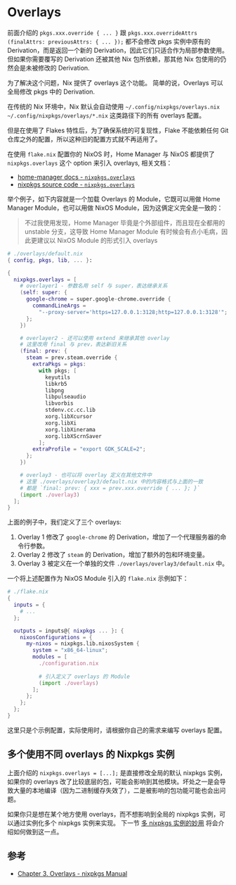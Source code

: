 # Overlays

前面介绍的 `pkgs.xxx.override { ... }` 跟 `pkgs.xxx.overrideAttrs (finalAttrs: previousAttrs: { ... });` 都不会修改 pkgs 实例中原有的 Derivation，而是返回一个新的 Derivation，因此它们只适合作为局部参数使用。
但如果你需要覆写的 Derivation 还被其他 Nix 包所依赖，那其他 Nix 包使用的仍然会是未被修改的 Derivation.

为了解决这个问题，Nix 提供了 overlays 这个功能。
简单的说，Overlays 可以全局修改 pkgs 中的 Derivation.

在传统的 Nix 环境中，Nix 默认会自动使用 `~/.config/nixpkgs/overlays.nix` `~/.config/nixpkgs/overlays/*.nix` 这类路径下的所有 overlays 配置。

但是在使用了 Flakes 特性后，为了确保系统的可复现性，Flake 不能依赖任何 Git 仓库之外的配置，所以这种旧的配置方式就不再适用了。

在使用 `flake.nix` 配置你的 NixOS 时，Home Manager 与 NixOS 都提供了 `nixpkgs.overlays` 这个 option 来引入 overlays, 相关文档：

- [home-manager docs - `nixpkgs.overlays`](https://nix-community.github.io/home-manager/options.xhtml#opt-nixpkgs.overlays)
- [nixpkgs source code - `nixpkgs.overlays`](https://github.com/NixOS/nixpkgs/blob/30d7dd7e7f2cba9c105a6906ae2c9ed419e02f17/nixos/modules/misc/nixpkgs.nix#L169)

举个例子，如下内容就是一个加载 Overlays 的 Module，它既可以用做 Home Manager Module，也可以用做 NixOS Module，因为这俩定义完全是一致的：

> 不过我使用发现，Home Manager 毕竟是个外部组件，而且现在全都用的 unstable 分支，这导致 Home Manager Module 有时候会有点小毛病，因此更建议以 NixOS Module 的形式引入 overlays

```nix
# ./overlays/default.nix
{ config, pkgs, lib, ... }:

{
  nixpkgs.overlays = [
    # overlayer1 - 参数名用 self 与 super，表达继承关系
    (self: super: {
      google-chrome = super.google-chrome.override {
        commandLineArgs =
          "--proxy-server='https=127.0.0.1:3128;http=127.0.0.1:3128'";
      };
    })

    # overlayer2 - 还可以使用 extend 来继承其他 overlay
    # 这里改用 final 与 prev，表达新旧关系
    (final: prev: {
      steam = prev.steam.override {
        extraPkgs = pkgs:
          with pkgs; [
            keyutils
            libkrb5
            libpng
            libpulseaudio
            libvorbis
            stdenv.cc.cc.lib
            xorg.libXcursor
            xorg.libXi
            xorg.libXinerama
            xorg.libXScrnSaver
          ];
        extraProfile = "export GDK_SCALE=2";
      };
    })

    # overlay3 - 也可以将 overlay 定义在其他文件中
    # 这里 ./overlays/overlay3/default.nix 中的内容格式与上面的一致
    # 都是 `final: prev: { xxx = prev.xxx.override { ... }; }`
    (import ./overlay3)
  ];
}
```

上面的例子中，我们定义了三个 overlays:

1. Overlay 1 修改了 `google-chrome` 的 Derivation，增加了一个代理服务器的命令行参数。
2. Overlay 2 修改了 `steam` 的 Derivation，增加了额外的包和环境变量。
3. Overlay 3 被定义在一个单独的文件 `./overlays/overlay3/default.nix` 中。

一个将上述配置作为 NixOS Module 引入的 `flake.nix` 示例如下：

```nix
# ./flake.nix
{
  inputs = {
    # ...
  };

  outputs = inputs@{ nixpkgs ... }: {
    nixosConfigurations = {
      my-nixos = nixpkgs.lib.nixosSystem {
        system = "x86_64-linux";
        modules = [
          ./configuration.nix
          
          # 引入定义了 overlays 的 Module
          (import ./overlays)
        ];
      };
    };
  };
}
```

这里只是个示例配置，实际使用时，请根据你自己的需求来编写 overlays 配置。

## 多个使用不同 overlays 的 Nixpkgs 实例

上面介绍的 `nixpkgs.overlays = [...];` 是直接修改全局的默认 nixpkgs 实例，如果你的 overlays 改了比较底层的包，可能会影响到其他模块。坏处之一是会导致大量的本地编译（因为二进制缓存失效了），二是被影响的包功能可能也会出问题。

如果你只是想在某个地方使用 overlays，而不想影响到全局的 nixpkgs 实例，可以通过实例化多个 nixpkgs 实例来实现。
下一节 [多 nixpkgs 实例的妙用](./multiple-nixpkgs.md) 将会介绍如何做到这一点。


## 参考

- [Chapter 3. Overlays - nixpkgs Manual](https://nixos.org/manual/nixpkgs/stable/#chap-overlays)
